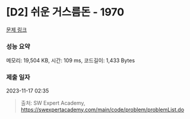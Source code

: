 # [D2] 쉬운 거스름돈 - 1970 

[문제 링크](https://swexpertacademy.com/main/code/problem/problemDetail.do?contestProbId=AV5PsIl6AXIDFAUq) 

### 성능 요약

메모리: 19,504 KB, 시간: 109 ms, 코드길이: 1,433 Bytes

### 제출 일자

2023-11-17 02:35



> 출처: SW Expert Academy, https://swexpertacademy.com/main/code/problem/problemList.do